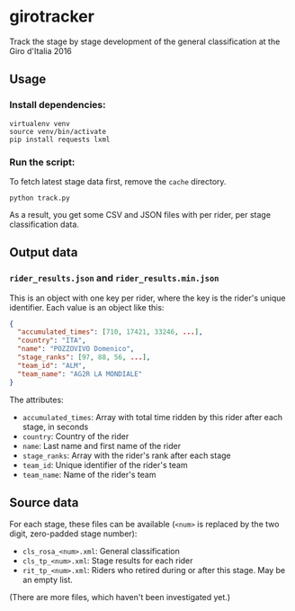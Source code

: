 # girotracker

Track the stage by stage development of the general classification at the Giro d'Italia 2016

## Usage

### Install dependencies:

```nohighlight
virtualenv venv
source venv/bin/activate
pip install requests lxml
```

### Run the script:

To fetch latest stage data first, remove the `cache` directory.

```nohighlight
python track.py
```

As a result, you get some CSV and JSON files with per rider, per stage classification data.

## Output data

### `rider_results.json` and `rider_results.min.json`

This is an object with one key per rider, where the key is the rider's unique identifier. Each value is an object like this:

```json
{
  "accumulated_times": [710, 17421, 33246, ...], 
  "country": "ITA", 
  "name": "POZZOVIVO Domenico", 
  "stage_ranks": [97, 88, 56, ...], 
  "team_id": "ALM", 
  "team_name": "AG2R LA MONDIALE"
}
```

The attributes:

- `accumulated_times`: Array with total time ridden by this rider after each stage, in seconds
- `country`: Country of the rider
- `name`: Last name and first name of the rider
- `stage_ranks`: Array with the rider's rank after each stage
- `team_id`: Unique identifier of the rider's team
- `team_name`: Name of the rider's team

## Source data

For each stage, these files can be available (`<num>` is replaced by the two digit, zero-padded stage number):

- `cls_rosa_<num>.xml`: General classification
- `cls_tp_<num>.xml`: Stage results for each rider
- `rit_tp_<num>.xml`: Riders who retired during or after this stage. May be an empty list.

(There are more files, which haven't been investigated yet.)
